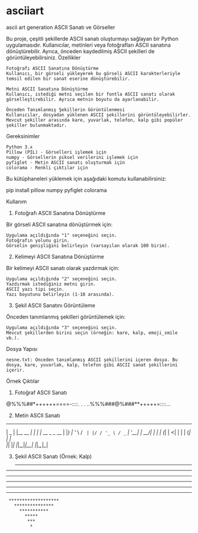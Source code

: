 # asciiart
ascii art generation
ASCII Sanatı ve Görseller

Bu proje, çeşitli şekillerde ASCII sanatı oluşturmayı sağlayan bir Python uygulamasıdır. Kullanıcılar, metinleri veya fotoğrafları ASCII sanatına dönüştürebilir. Ayrıca, önceden kaydedilmiş ASCII şekilleri de görüntüleyebilirsiniz.
Özellikler

    Fotoğrafı ASCII Sanatına Dönüştürme
    Kullanıcı, bir görseli yükleyerek bu görseli ASCII karakterleriyle temsil edilen bir sanat eserine dönüştürebilir.

    Metni ASCII Sanatına Dönüştürme
    Kullanıcı, istediği metni seçilen bir fontla ASCII sanatı olarak görselleştirebilir. Ayrıca metnin boyutu da ayarlanabilir.

    Önceden Tanımlanmış Şekillerin Görüntülenmesi
    Kullanıcılar, dosyadan yüklenen ASCII şekillerini görüntüleyebilirler. Mevcut şekiller arasında kare, yuvarlak, telefon, kalp gibi popüler şekiller bulunmaktadır.

Gereksinimler

    Python 3.x
    Pillow (PIL) - Görselleri işlemek için
    numpy - Görsellerin piksel verilerini işlemek için
    pyfiglet - Metin ASCII sanatı oluşturmak için
    colorama - Renkli çıktılar için

Bu kütüphaneleri yüklemek için aşağıdaki komutu kullanabilirsiniz:

pip install pillow numpy pyfiglet colorama

Kullanım
1. Fotoğrafı ASCII Sanatına Dönüştürme

Bir görseli ASCII sanatına dönüştürmek için:

    Uygulama açıldığında "1" seçeneğini seçin.
    Fotoğrafın yolunu girin.
    Görselin genişliğini belirleyin (varsayılan olarak 100 birim).

2. Kelimeyi ASCII Sanatına Dönüştürme

Bir kelimeyi ASCII sanatı olarak yazdırmak için:

    Uygulama açıldığında "2" seçeneğini seçin.
    Yazdırmak istediğiniz metni girin.
    ASCII yazı tipi seçin.
    Yazı boyutunu belirleyin (1-10 arasında).

3. Şekil ASCII Sanatını Görüntüleme

Önceden tanımlanmış şekilleri görüntülemek için:

    Uygulama açıldığında "3" seçeneğini seçin.
    Mevcut şekillerden birini seçin (örneğin: kare, kalp, emoji_smile vb.).

Dosya Yapısı

    nesne.txt: Önceden tanımlanmış ASCII şekillerini içeren dosya. Bu dosya, kare, yuvarlak, kalp, telefon gibi ASCII sanat şekillerini içerir.

Örnek Çıktılar
1. Fotoğraf ASCII Sanatı

@%%%##*++++++====-::::. . .
..%%%###@%###**+++++=::::...

2. Metin ASCII Sanatı

  ____  _           _    _               
 |  _ \| |__   __ _| | _| |__   __ _ _ __ 
 | |_) | '_ \ / _` | |/ / '_ \ / _` | '__|
 |  __/| | | | (_| |   <| | | | (_| | |   
 |_|   |_| |_|\__,_|_|\_\_| |_|\__,_|_|   

3. Şekil ASCII Sanatı (Örnek: Kalp)

   ******       ******
 **********   **********
************* *************
*****************************
 ***************************
   ***********************
     *******************
       ***************
         ***********
           *****
            ***
             *

